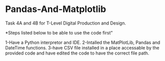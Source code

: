 # Pandas-And-Matplotlib
Task 4A and 4B for T-Level Digital Production and Design.

*Steps listed below to be able to use the code first"

1-Have a Python interpretor and IDE.
2-Intalled the MatPlotLib, Pandas and DateTime functions.
3-have CSV file installed in a place accessable by the provided code and have edited the code to have the correct file path.
